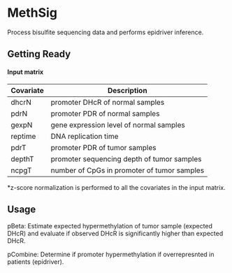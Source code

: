 # MethSig
Process bisulfite sequencing data and performs epidriver inference.

## Getting Ready
#### Input matrix
| Covariate | Description |
| ------ | ----------- |
| dhcrN | promoter DHcR of normal samples |
| pdrN | promoter PDR of normal samples |
| gexpN | gene expression level of normal samples |
| reptime | DNA replication time |
| pdrT | promoter PDR of tumor samples |
| depthT | promoter sequencing depth of tumor samples |
| ncpgT | number of CpGs in promoter of tumor samples |

*z-score normalization is performed to all the covariates in the input matrix.

## Usage
pBeta: Estimate expected hypermethylation of tumor sample (expected DHcR) and evaluate if observed DHcR is significantly higher than expected DHcR.


pCombine: Determine if promoter hypermethylation if overrepresnted in patients (epidriver).
